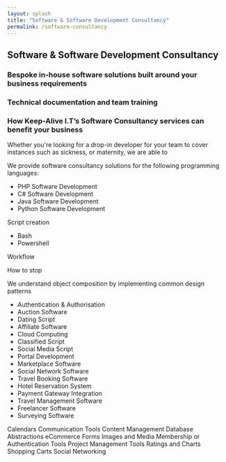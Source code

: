```yaml
---
layout: splash
title: "Software & Software Development Consultancy"
permalink: /software-consultancy
---
```


## Software & Software Development Consultancy
### Bespoke in-house software solutions built around your business requirements


### Technical documentation and team training

### How Keep-Alive I.T’s Software Consultancy services can benefit your business

Whether you're looking for a drop-in developer for your team to cover instances such as sickness, or maternity, we are able to 

We provide software consultancy solutions for the following programming languages:

- PHP Software Development
- C# Software Development
- Java Software Development
- Python Software Development

Script creation
- Bash
- Powershell

Workflow



How to stop 


We understand object composition by implementing common design patterns





- Authentication & Authorisation
- Auction Software
- Dating Script
- Affiliate Software
- Cloud Computing
- Classified Script
- Social Media Script
- Portal Development
- Marketplace Software
- Social Network Software
- Travel Booking Software
- Hotel Reservation System
- Payment Gateway Integration
- Travel Management Software
- Freelancer Software
- Surveying Software

Calendars
Communication Tools
Content Management
Database Abstractions
eCommerce
Forms
Images and Media
Membership or Authentication Tools
Project Management Tools
Ratings and Charts
Shopping Carts
Social Networking